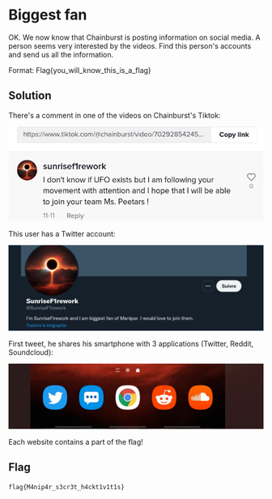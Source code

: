 # Biggest fan

OK. We now know that Chainburst is posting information on social media. A person seems very interested by the videos. Find this person's accounts and send us all the information.

Format: Flag{you_will_know_this_is_a_flag}

## Solution

There's a comment in one of the videos on Chainburst's Tiktok:

![image-20211205002430951](img/image-20211205002430951.png)

This user has a Twitter account:

![image-20211205002558241](img/image-20211205002558241.png)

First tweet, he shares his smartphone with 3 applications (Twitter, Reddit, Soundcloud):

![image-20211205002845395](img/image-20211205002845395.png)

Each website contains a part of the flag!

## Flag

```
flag{M4nip4r_s3cr3t_h4ckt1v1t1s}
```

